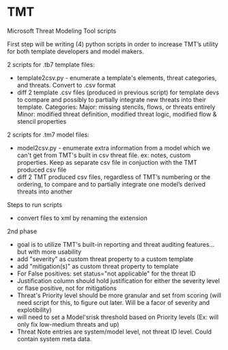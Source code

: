 # TMT
Microsoft Threat Modeling Tool scripts

First step will be writing (4) python scripts in order to increase TMT’s utility for both template developers and model makers. 

2 scripts for .tb7 template files:
- template2csv.py - enumerate a template's elements, threat categories, and threats. Convert to .csv format
- diff 2 template .csv files (produced in previous script) for template devs to compare and possibly to partially integrate new threats into their template. 
Categories: 
Major: missing stencils, flows, or threats entirely
Minor: modified threat definition, modified threat logic, modified flow & stencil properties

2 scripts for .tm7 model files:
- model2csv.py - enumerate extra information from a model which we can't get from TMT's built in csv threat file. ex: notes, custom properties. Keep as separate csv file in conjuction with the TMT produced csv file
- diff 2 TMT produced csv files, regardless of TMT’s numbering or the ordering, to compare and to partially integrate one model’s derived threats into another

Steps to run scripts
- convert files to xml by renaming the extension
	
2nd phase
- goal is to utilize TMT's built-in reporting and threat auditing features... but with more usability
- add "severity" as custom threat property to a custom template
- add "mitigation(s)" as custom threat property to template
- For False positives: set status="not applicable" for the threat ID
- Justification column should hold justification for either the severity level or flase positive, not for mitigations
- Threat's Priority level should be more granular and set from scoring (will need script for this, to figure out later. Will be a facor of severity and explotibility)
- will need to set a Model'srisk threshold based on Priority levels (Ex: will only fix low-medium threats and up)
- Threat Note entries are system/model level, not threat ID level. Could contain system meta data.

